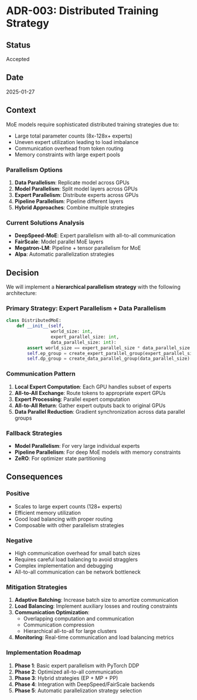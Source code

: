 # ADR-003: Distributed Training Strategy

## Status
Accepted

## Date
2025-01-27

## Context
MoE models require sophisticated distributed training strategies due to:
- Large total parameter counts (8x-128x+ experts)
- Uneven expert utilization leading to load imbalance
- Communication overhead from token routing
- Memory constraints with large expert pools

### Parallelism Options

1. **Data Parallelism**: Replicate model across GPUs
2. **Model Parallelism**: Split model layers across GPUs  
3. **Expert Parallelism**: Distribute experts across GPUs
4. **Pipeline Parallelism**: Pipeline different layers
5. **Hybrid Approaches**: Combine multiple strategies

### Current Solutions Analysis

- **DeepSpeed-MoE**: Expert parallelism with all-to-all communication
- **FairScale**: Model parallel MoE layers
- **Megatron-LM**: Pipeline + tensor parallelism for MoE
- **Alpa**: Automatic parallelization strategies

## Decision
We will implement a **hierarchical parallelism strategy** with the following architecture:

### Primary Strategy: Expert Parallelism + Data Parallelism
```python
class DistributedMoE:
    def __init__(self, 
                 world_size: int,
                 expert_parallel_size: int,
                 data_parallel_size: int):
        assert world_size == expert_parallel_size * data_parallel_size
        self.ep_group = create_expert_parallel_group(expert_parallel_size)
        self.dp_group = create_data_parallel_group(data_parallel_size)
```

### Communication Pattern
1. **Local Expert Computation**: Each GPU handles subset of experts
2. **All-to-All Exchange**: Route tokens to appropriate expert GPUs
3. **Expert Processing**: Parallel expert computation
4. **All-to-All Return**: Gather expert outputs back to original GPUs
5. **Data Parallel Reduction**: Gradient synchronization across data parallel groups

### Fallback Strategies
- **Model Parallelism**: For very large individual experts
- **Pipeline Parallelism**: For deep MoE models with memory constraints
- **ZeRO**: For optimizer state partitioning

## Consequences

### Positive
- Scales to large expert counts (128+ experts)
- Efficient memory utilization
- Good load balancing with proper routing
- Composable with other parallelism strategies

### Negative
- High communication overhead for small batch sizes
- Requires careful load balancing to avoid stragglers
- Complex implementation and debugging
- All-to-all communication can be network bottleneck

### Mitigation Strategies
1. **Adaptive Batching**: Increase batch size to amortize communication
2. **Load Balancing**: Implement auxiliary losses and routing constraints
3. **Communication Optimization**: 
   - Overlapping computation and communication
   - Communication compression
   - Hierarchical all-to-all for large clusters
4. **Monitoring**: Real-time communication and load balancing metrics

### Implementation Roadmap
1. **Phase 1**: Basic expert parallelism with PyTorch DDP
2. **Phase 2**: Optimized all-to-all communication
3. **Phase 3**: Hybrid strategies (EP + MP + PP)
4. **Phase 4**: Integration with DeepSpeed/FairScale backends
5. **Phase 5**: Automatic parallelization strategy selection